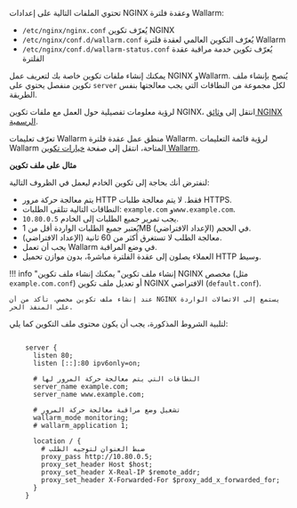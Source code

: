تحتوي الملفات التالية على إعدادات NGINX وعقدة فلترة Wallarm:

* `/etc/nginx/nginx.conf` يُعرّف تكوين NGINX
* `/etc/nginx/conf.d/wallarm.conf` يُعرّف التكوين العالمي لعقدة فلترة Wallarm
* `/etc/nginx/conf.d/wallarm-status.conf` يُعرّف تكوين خدمة مراقبة عقدة الفلترة

يمكنك إنشاء ملفات تكوين خاصة بك لتعريف عمل NGINX وWallarm. يُنصح بإنشاء ملف تكوين منفصل يحتوي على `server` لكل مجموعة من النطاقات التي يجب معالجتها بنفس الطريقة.

لرؤية معلومات تفصيلية حول العمل مع ملفات تكوين NGINX، انتقل إلى [وثائق NGINX الرسمية](https://nginx.org/en/docs/beginners_guide.html).

تعرّف تعليمات Wallarm منطق عمل عقدة فلترة Wallarm. لرؤية قائمة التعليمات Wallarm المتاحة، انتقل إلى صفحة [خيارات تكوين Wallarm](configure-parameters-en.md).

**مثال على ملف تكوين**

لنفترض أنك بحاجة إلى تكوين الخادم ليعمل في الظروف التالية:
* يتم معالجة حركة مرور HTTP فقط. لا يتم معالجة طلبات HTTPS.
* النطاقات التالية تتلقى الطلبات: `example.com` و`www.example.com`.
* يجب تمرير جميع الطلبات إلى الخادم `10.80.0.5`.
* يُعتبر جميع الطلبات الواردة أقل من 1MB في الحجم (الإعداد الافتراضي).
* معالجة الطلب لا تستغرق أكثر من 60 ثانية (الإعداد الافتراضي).
* يجب أن تعمل Wallarm في وضع المراقبة.
* العملاء يصلون إلى عقدة الفلترة مباشرةً، بدون موازن تحميل HTTP وسيط.

!!! info "إنشاء ملف تكوين"
    يمكنك إنشاء ملف تكوين NGINX مخصص (مثل `example.com.conf`) أو تعديل ملف تكوين NGINX الافتراضي (`default.conf`).
    
    عند إنشاء ملف تكوين مخصص، تأكد من أن NGINX يستمع إلى الاتصالات الواردة على المنفذ الحر.


لتلبية الشروط المذكورة، يجب أن يكون محتوى ملف التكوين كما يلي:

```

    server {
      listen 80;
      listen [::]:80 ipv6only=on;

      # النطاقات التي يتم معالجة حركة المرور لها
      server_name example.com; 
      server_name www.example.com;

      # تشغيل وضع مراقبة معالجة حركة المرور
      wallarm_mode monitoring; 
      # wallarm_application 1;

      location / {
        # ضبط العنوان لتوجيه الطلب
        proxy_pass http://10.80.0.5; 
        proxy_set_header Host $host;
        proxy_set_header X-Real-IP $remote_addr;
        proxy_set_header X-Forwarded-For $proxy_add_x_forwarded_for;
      }
    }

```